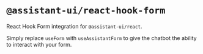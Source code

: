 # `@assistant-ui/react-hook-form`

React Hook Form integration for `@assistant-ui/react`.

Simply replace `useForm` with `useAssistantForm` to give the chatbot the ability to interact with your form.
